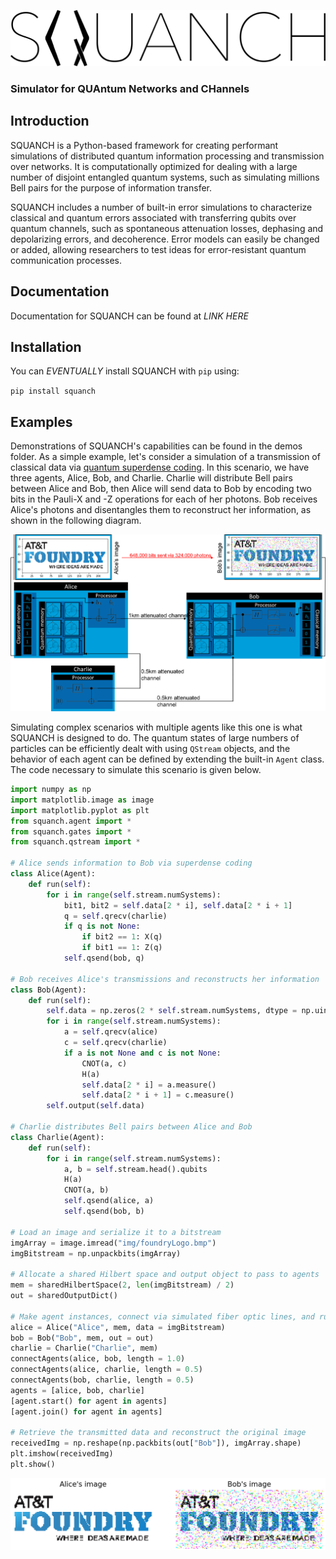 ![](img/squanchLogo.png)
### Simulator for QUAntum Networks and CHannels


## Introduction 

SQUANCH is a Python-based framework for creating performant simulations of distributed quantum information processing and transmission over networks.
It is computationally optimized for dealing with a large number of disjoint entangled quantum systems, such as simulating 
millions Bell pairs for the purpose of information transfer.

SQUANCH includes a number of built-in error simulations to characterize classical and quantum errors associated with transferring
qubits over quantum channels, such as spontaneous attenuation losses, dephasing and depolarizing errors, and decoherence. 
Error models can easily be changed or added, allowing researchers to test ideas for error-resistant quantum communication processes.

## Documentation

Documentation for SQUANCH can be found at *LINK HERE*

## Installation 

You can *EVENTUALLY* install SQUANCH with `pip` using:

`pip install squanch`

## Examples

Demonstrations of SQUANCH's capabilities can be found in the demos folder. As a simple example, let's consider a simulation of
a transmission of classical data via [quantum superdense coding](https://en.wikipedia.org/wiki/Superdense_coding). In this
scenario, we have three agents, Alice, Bob, and Charlie. Charlie will distribute Bell pairs between Alice and Bob, then Alice will 
send data to Bob by encoding two bits in the Pauli-X and -Z operations for each of her photons. Bob receives Alice's photons and 
disentangles them to reconstruct her information, as shown in the following diagram.

![](img/superdenseABC.png)

Simulating complex scenarios with multiple agents like this one is what SQUANCH is designed to do. The quantum states of large
numbers of particles can be efficiently dealt with using `QStream` objects, and the behavior of each agent can be defined by 
extending the built-in `Agent` class. The code necessary to simulate this scenario is given below.

```python
import numpy as np
import matplotlib.image as image
import matplotlib.pyplot as plt
from squanch.agent import *
from squanch.gates import *
from squanch.qstream import *

# Alice sends information to Bob via superdense coding
class Alice(Agent):
    def run(self):
        for i in range(self.stream.numSystems):
            bit1, bit2 = self.data[2 * i], self.data[2 * i + 1]
            q = self.qrecv(charlie)
            if q is not None:
                if bit2 == 1: X(q)
                if bit1 == 1: Z(q)
            self.qsend(bob, q)

# Bob receives Alice's transmissions and reconstructs her information
class Bob(Agent):
    def run(self):
        self.data = np.zeros(2 * self.stream.numSystems, dtype = np.uint8)
        for i in range(self.stream.numSystems):
            a = self.qrecv(alice)
            c = self.qrecv(charlie)
            if a is not None and c is not None:
                CNOT(a, c)
                H(a)
                self.data[2 * i] = a.measure()
                self.data[2 * i + 1] = c.measure()
        self.output(self.data)

# Charlie distributes Bell pairs between Alice and Bob
class Charlie(Agent):
    def run(self):
        for i in range(self.stream.numSystems):
            a, b = self.stream.head().qubits
            H(a)
            CNOT(a, b)
            self.qsend(alice, a)
            self.qsend(bob, b)

# Load an image and serialize it to a bitstream
imgArray = image.imread("img/foundryLogo.bmp")
imgBitstream = np.unpackbits(imgArray)

# Allocate a shared Hilbert space and output object to pass to agents
mem = sharedHilbertSpace(2, len(imgBitstream) / 2)
out = sharedOutputDict()

# Make agent instances, connect via simulated fiber optic lines, and run them
alice = Alice("Alice", mem, data = imgBitstream)
bob = Bob("Bob", mem, out = out)
charlie = Charlie("Charlie", mem)
connectAgents(alice, bob, length = 1.0)
connectAgents(alice, charlie, length = 0.5)
connectAgents(bob, charlie, length = 0.5)
agents = [alice, bob, charlie]
[agent.start() for agent in agents]
[agent.join() for agent in agents]

# Retrieve the transmitted data and reconstruct the original image
receivedImg = np.reshape(np.packbits(out["Bob"]), imgArray.shape)
plt.imshow(receivedImg)
plt.show()
``` 

![Alice transmitting an image to Bob over 1km simulated fiber optic cable.](img/transmissionDemo.png)